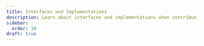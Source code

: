 ```yaml
---
title: Interfaces and Implementations
description: Learn about interfaces and implementations when contributing to ContentLib.
sidebar:
  order: 30
draft: true
---
```

